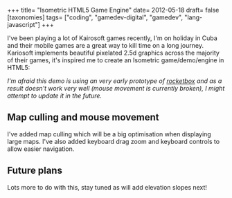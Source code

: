 +++
title= "Isometric HTML5 Game Engine"
date= 2012-05-18
draft= false
[taxonomies]
tags= ["coding", "gamedev-digital", "gamedev", "lang-javascript"]
+++


<script src="renderer-test.js"></script>
<div id="canvasContainer"></div>

<script>
game = new RendererTest();
</script>

I've been playing a lot of Kairosoft games recently, I'm on holiday in Cuba and their mobile games are a great way to kill time on a long journey. Kariosoft implements beautiful pixelated 2.5d graphics across the majority of their games, it's inspired me to create an Isometric game/demo/engine in HTML5:

<div id="isometricDemo"></div>

<script src="Isometric.js"></script>
<script>
test1 = new DemoPlayer(
 new RendererTest(),
 {
  id:'isometricDemo',
  width:800,
  height:350,
  title: 'Isometric Renderer',
  description: 'The current isometric renderer with culling and mouse movement.'
 });
</script>

_I'm afraid this demo is using an very early prototype of [rocketbox](/blog/rocketbox-javascript-game-toolkit) and as a result doesn't work very well (mouse movement is currently broken), I might attempt to update it in the future._

## Map culling and mouse movement

I've added map culling which will be a big optimisation when displaying large maps. I've also added keyboard drag zoom and keyboard controls to allow easier navigation.

## Future plans

Lots more to do with this, stay tuned as will add elevation slopes next!
